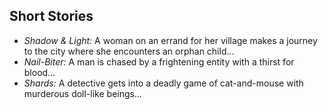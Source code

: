 ## Short Stories

- <i>Shadow & Light:</i> A woman on an errand for her village makes a journey to the city where she encounters an orphan child...
- <i>Nail-Biter:</i> A man is chased by a frightening entity with a thirst for blood...
- <i>Shards:</i> A detective gets into a deadly game of cat-and-mouse with murderous doll-like beings...
